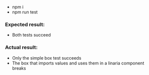 - npm i
- npm run test

### Expected result:

- Both tests succeed

### Actual result:

- Only the simple box test succeeds
- The box that imports values and uses them in a linaria component breaks
